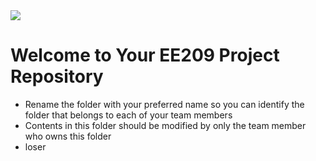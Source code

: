 <img src="https://github.com/ee209-2020class/ee209-2020class.github.io/blob/master/ExtraInfo/logo.png">

# Welcome to Your EE209 Project Repository

- Rename the folder with your preferred name so you can identify the folder that belongs to each of your team members
- Contents in this folder should be modified by only the team member who owns this folder
- loser
